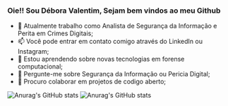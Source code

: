 ### Oie!! Sou Débora Valentim, Sejam bem vindos ao meu Github


- 🔭 Atualmente trabalho como Analista de Segurança da Informação e Perita em Crimes Digitais;
- 📫 Você pode entrar em contato comigo através do LinkedIn ou Instagram;
-  🌱 Estou aprendendo sobre novas tecnologias em forense computacional;
- 💬 Pergunte-me sobre Segurança da Informação ou Pericia Digital; 
- 👯 Procuro colaborar em projetos de codigo aberto; 


![Anurag's GitHub stats](https://github-readme-stats.vercel.app/api?username=anuraghazra&show_icons=true&theme=radical) ![Anurag's GitHub stats](https://github-readme-stats.vercel.app/api?username=anuraghazra&show_icons=true&theme=transparent)

          
          

